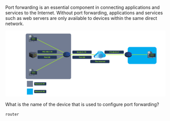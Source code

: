 Port forwarding is an essential component in connecting applications and services to the Internet. Without port forwarding, applications and services such as web servers are only available to devices within the same direct network.

![Output](Images/25.png)

What is the name of the device that is used to configure port forwarding?
```
router
```


